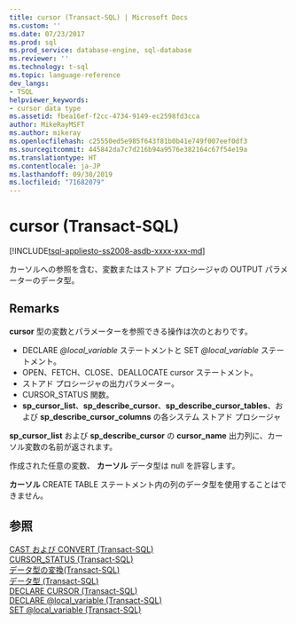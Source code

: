 ```yaml
---
title: cursor (Transact-SQL) | Microsoft Docs
ms.custom: ''
ms.date: 07/23/2017
ms.prod: sql
ms.prod_service: database-engine, sql-database
ms.reviewer: ''
ms.technology: t-sql
ms.topic: language-reference
dev_langs:
- TSQL
helpviewer_keywords:
- cursor data type
ms.assetid: fbea16ef-f2cc-4734-9149-ec2598fd3cca
author: MikeRayMSFT
ms.author: mikeray
ms.openlocfilehash: c25550ed5e985f643f81b0b41e749f007eef0df3
ms.sourcegitcommit: 445842da7c7d216b94a9576e382164c67f54e19a
ms.translationtype: HT
ms.contentlocale: ja-JP
ms.lasthandoff: 09/30/2019
ms.locfileid: "71682079"
---
```

# <a name="cursor-transact-sql"></a>cursor (Transact-SQL)
[!INCLUDE[tsql-appliesto-ss2008-asdb-xxxx-xxx-md](../../includes/tsql-appliesto-ss2008-asdb-xxxx-xxx-md.md)]

カーソルへの参照を含む、変数またはストアド プロシージャの OUTPUT パラメーターのデータ型。
  
## <a name="remarks"></a>Remarks  
**cursor** 型の変数とパラメーターを参照できる操作は次のとおりです。
-   DECLARE *\@local_variable* ステートメントと SET *\@local_variable* ステートメント。  
-   OPEN、FETCH、CLOSE、DEALLOCATE cursor ステートメント。  
-   ストアド プロシージャの出力パラメーター。  
-   CURSOR_STATUS 関数。  
-   **sp_cursor_list**、**sp_describe_cursor**、**sp_describe_cursor_tables**、および **sp_describe_cursor_columns** の各システム ストアド プロシージャ  
  
**sp_cursor_list** および **sp_describe_cursor** の **cursor_name** 出力列に、カーソル変数の名前が返されます。
  
作成された任意の変数、 **カーソル** データ型は null を許容します。
  
**カーソル** CREATE TABLE ステートメント内の列のデータ型を使用することはできません。
  
## <a name="see-also"></a>参照
[CAST および CONVERT &#40;Transact-SQL&#41;](../../t-sql/functions/cast-and-convert-transact-sql.md)  
[CURSOR_STATUS &#40;Transact-SQL&#41;](../../t-sql/functions/cursor-status-transact-sql.md)  
[データ型の変換&#40;Transact-SQL&#41;](../../t-sql/data-types/data-type-conversion-database-engine.md)  
[データ型 &#40;Transact-SQL&#41;](../../t-sql/data-types/data-types-transact-sql.md)  
[DECLARE CURSOR &#40;Transact-SQL&#41;](../../t-sql/language-elements/declare-cursor-transact-sql.md)  
[DECLARE @local_variable &#40;Transact-SQL&#41;](../../t-sql/language-elements/declare-local-variable-transact-sql.md)  
[SET @local_variable &#40;Transact-SQL&#41;](../../t-sql/language-elements/set-local-variable-transact-sql.md)
  
  
